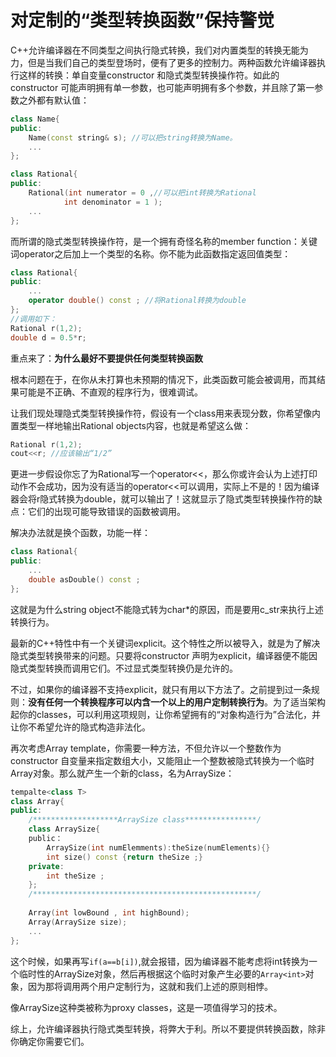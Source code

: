 对定制的“类型转换函数”保持警觉
===

C++允许编译器在不同类型之间执行隐式转换，我们对内置类型的转换无能为力，但是当我们自己的类型登场时，便有了更多的控制力。两种函数允许编译器执行这样的转换：单自变量constructor 和隐式类型转换操作符。如此的constructor 可能声明拥有单一参数，也可能声明拥有多个参数，并且除了第一参数之外都有默认值：

```C++
class Name{
public:
    Name(const string& s); //可以把string转换为Name。
    ...
};

class Rational{
public:
    Rational(int numerator = 0 ,//可以把int转换为Rational
            int denominator = 1 );
    ...
};
```

而所谓的隐式类型转换操作符，是一个拥有奇怪名称的member function：关键词operator之后加上一个类型的名称。你不能为此函数指定返回值类型：

```C++
class Rational{
public:
    ...
    operator double() const ; //将Rational转换为double
};
//调用如下：
Rational r(1,2);
double d = 0.5*r;
```

重点来了：**为什么最好不要提供任何类型转换函数**

根本问题在于，在你从未打算也未预期的情况下，此类函数可能会被调用，而其结果可能是不正确、不直观的程序行为，很难调试。

让我们现处理隐式类型转换操作符，假设有一个class用来表现分数，你希望像内置类型一样地输出Rational objects内容，也就是希望这么做：

```C++
Rational r(1,2);
cout<<r; //应该输出“1/2”
```

更进一步假设你忘了为Rational写一个operator<<，那么你或许会认为上述打印动作不会成功，因为没有适当的operator<<可以调用，实际上不是的！因为编译器会将r隐式转换为double，就可以输出了！这就显示了隐式类型转换操作符的缺点：它们的出现可能导致错误的函数被调用。

解决办法就是换个函数，功能一样：

```C++
class Rational{
public:
    ...
    double asDouble() const ;
};
```

这就是为什么string object不能隐式转为char*的原因，而是要用c_str来执行上述转换行为。

最新的C++特性中有一个关键词explicit。这个特性之所以被导入，就是为了解决隐式类型转换带来的问题。只要将constructor 声明为explicit，编译器便不能因隐式类型转换而调用它们。不过显式类型转换仍是允许的。

不过，如果你的编译器不支持explicit，就只有用以下方法了。之前提到过一条规则：**没有任何一个转换程序可以内含一个以上的用户定制转换行为**。为了适当架构起你的classes，可以利用这项规则，让你希望拥有的“对象构造行为”合法化，并让你不希望允许的隐式构造非法化。

再次考虑Array template，你需要一种方法，不但允许以一个整数作为constructor 自变量来指定数组大小，又能阻止一个整数被隐式转换为一个临时Array对象。那么就产生一个新的class，名为ArraySize：

```C++
tempalte<class T>
class Array{
public:
    /*******************ArraySize class****************/
    class ArraySize{
    public：
        ArraySize(int numElemments):theSize(numElements){}
        int size() const {return theSize ;}
    private:
        int theSize ;
    };
    /**************************************************/
    
    Array(int lowBound , int highBound);
    Array(ArraySize size);
    ...
};
```

这个时候，如果再写`if(a==b[i])`,就会报错，因为编译器不能考虑将int转换为一个临时性的ArraySize对象，然后再根据这个临时对象产生必要的`Array<int>`对象，因为那将调用两个用户定制行为，这就和我们上述的原则相悖。

像ArraySize这种类被称为proxy classes，这是一项值得学习的技术。

综上，允许编译器执行隐式类型转换，将弊大于利。所以不要提供转换函数，除非你确定你需要它们。